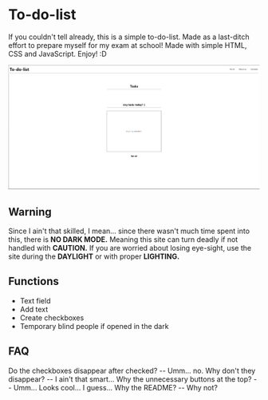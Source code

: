 # To-do-list
If you couldn't tell already, this is a simple to-do-list.
Made as a last-ditch effort to prepare myself for my exam at school!
Made with simple HTML, CSS and JavaScript.
Enjoy! :D

![Image showcasing the wonderful website.](https://github.com/RomanSeps/To-do-list/blob/main/To-do-list.png)

## Warning
Since I ain't that skilled, I mean... since there wasn't much time spent into this, there is **NO DARK MODE.**
Meaning this site can turn deadly if not handled with **CAUTION.**
If you are worried about losing eye-sight, use the site during the **DAYLIGHT** or with proper **LIGHTING.**

## Functions
- Text field
- Add text
- Create checkboxes
- Temporary blind people if opened in the dark

## FAQ
Do the checkboxes disappear after checked? -- Umm... no.
Why don't they disappear? -- I ain't that smart...
Why the unnecessary buttons at the top? -- Umm... Looks cool... I guess...
Why the README? -- Why not?
